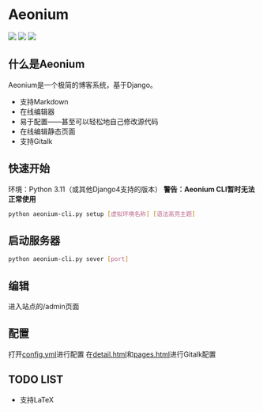 # Aeonium
![](https://img.shields.io/badge/Python_3.11-blue?style=for-the-badge&logo=python&logoColor=white)   ![](https://img.shields.io/badge/powered_by_django-darkgreen?style=for-the-badge&logo=django&logoColor=white)
![](https://img.shields.io/badge/markdown_supported-black?style=for-the-badge&logo=markdown&logoColor=white)

## 什么是Aeonium
Aeonium是一个极简的博客系统，基于Django。
* 支持Markdown
* 在线编辑器
* 易于配置——甚至可以轻松地自己修改源代码
* 在线编辑静态页面
* 支持Gitalk

## 快速开始
环境：Python 3.11（或其他Django4支持的版本）
    **警告：Aeonium CLI暂时无法正常使用**
```sh
python aeonium-cli.py setup [虚拟环境名称] [语法高亮主题]
```
## 启动服务器
```sh
python aeonium-cli.py sever [port]
```
## 编辑
进入站点的/admin页面

## 配置
打开[config.yml](config.yml)进行配置
在[detail.html](themes/origin/templates/detail.html)和[pages.html](themes/origin/templates/pages.html)进行Gitalk配置
## TODO LIST
* 支持LaTeX


